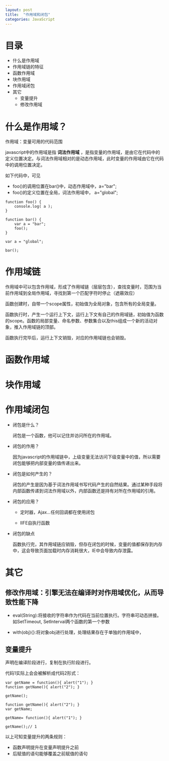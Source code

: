 ```yaml
---
layout: post
title:  "作用域和闭包"
categories: JavaScript
---
```


# 目录

- 什么是作用域
- 作用域链的特征
- 函数作用域
- 块作用域
- 作用域闭包
- 其它
    - 变量提升
    - 修改作用域


# 什么是作用域？

作用域：变量可用的代码范围

javascript中的作用域是指 <b>词法作用域</b> ，是指变量的作用域，是由它在代码中的定义位置决定。与词法作用域相对的是动态作用域，此时变量的作用域由它在代码中的调用位置决定。

如下代码中，可见

- foo()的调用位置在bar()中，动态作用域中，a="bar";
- foo()的定义位置在全局，词法作用域中， a="global";

```
function foo() {
    console.log( a ); 
}

function bar() {
    var a = "bar";
    foo();
}

var a = "global";

bar();
```

# 作用域链

作用域中可以包含作用域，形成了作用域链（层层包含），查找变量时，范围为当前作用域到全局作用域，寻找到第一个匹配字符时停止（遮蔽效应）

函数创建时，自带一个scope属性，初始值为全局对象，包含所有的全局变量。

函数执行时，产生一个运行上下文，运行上下文有自己的作用域链，初始值为函数的scope。函数的局部变量、命名参数、参数集合以及this组成一个新的活动对象，推入作用域链的顶部。

函数执行完毕后，运行上下文销毁，对应的作用域链也会销毁。

# 函数作用域

# 块作用域

# 作用域闭包

- 闭包是什么？

   闭包是一个函数，他可以记住并访问所在的作用域。

- 闭包的作用？

  因为javascript的作用域链中，上级变量无法访问下级变量中的值，所以需要闭包能够把内部变量的值传递出来。
  
- 闭包是如何产生的？

  闭包的产生是因为基于词法作用域书写代码产生的自然结果。通过某种手段将内部函数传递到词法作用域以外，内部函数还是持有对所在作用域的引用。

- 闭包的应用？

    - 定时器，Ajax...任何回调都在使用闭包

    - IIFE自执行函数

- 闭包的缺点

  函数执行完，其作用域链应销毁，但存在闭包的时候，变量的值都保存到内存中，这会导致页面加载时内存消耗很大，IE中会导致内存泄露。

# 其它

## 修改作用域：引擎无法在编译时对作用域优化，从而导致性能下降

 - eval(String):将接收的字符串作为代码在当前位置执行。字符串可动态拼接。如SetTimeout, SetInterval两个函数的第一个参数
 
 - with(obj){}:将对象obj进行处理，处理结果存在于单独的作用域中，
 
## 变量提升

 声明在编译阶段进行，复制在执行阶段进行。
 
 代码1实际上会会被解析成代码2形式：
 
 ```
 var getName = function(){ alert("1"); }
 function getName(){ alert("2"); } 
 
 getName();
 ```
 
 ```
 function getName(){ alert("2"); }
 var getName;
 
 getName= function(){ alert("1"); }
 
 getName();// 1
 ```
 
 以上可知变量提升的两条规则：
 
 - 函数声明提升在变量声明提升之前
 - 后赋值的语句能够覆盖之前赋值的语句
 